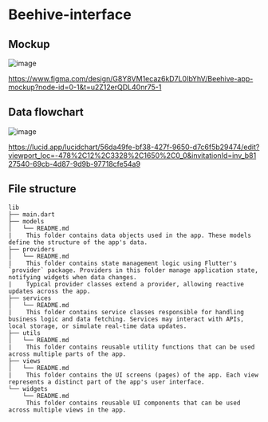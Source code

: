 # Beehive-interface

## Mockup

![image](https://github.com/user-attachments/assets/3632702c-9ab6-484f-a090-85d735df5c2d)

https://www.figma.com/design/G8Y8VM1ecaz6kD7L0IbYhV/Beehive-app-mockup?node-id=0-1&t=u2Z12erQDL40nr75-1

## Data flowchart

![image](https://github.com/user-attachments/assets/dd1e2436-a28d-4bc9-86a3-e525c4d18a3b)

https://lucid.app/lucidchart/56da49fe-bf38-427f-9650-d7c6f5b29474/edit?viewport_loc=-478%2C12%2C3328%2C1650%2C0_0&invitationId=inv_b8127540-69cb-4d87-9d9b-97718cfe54a9

## File structure

```
lib
├── main.dart
├── models
│   └── README.md
|    This folder contains data objects used in the app. These models define the structure of the app's data.
├── providers
│   └── README.md
|    This folder contains state management logic using Flutter's `provider` package. Providers in this folder manage application state, notifying widgets when data changes.
|    Typical provider classes extend a provider, allowing reactive updates across the app.
├── services
│   └── README.md
|    This folder contains service classes responsible for handling business logic and data fetching. Services may interact with APIs, local storage, or simulate real-time data updates.
├── utils
│   └── README.md
|    This folder contains reusable utility functions that can be used across multiple parts of the app.
├── views
│   └── README.md
|    This folder contains the UI screens (pages) of the app. Each view represents a distinct part of the app's user interface.
└── widgets
    └── README.md
     This folder contains reusable UI components that can be used across multiple views in the app.
```
